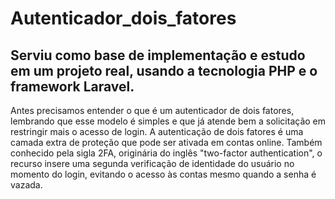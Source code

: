 # Autenticador_dois_fatores
## Serviu como base de implementação e estudo em um projeto real, usando a tecnologia PHP e o framework Laravel.
Antes precisamos entender  o que é um autenticador de dois fatores, lembrando que esse modelo é simples e que já atende bem a solicitação em restringir mais o acesso de login.
A autenticação de dois fatores é uma camada extra de proteção que pode ser ativada em contas online. Também conhecido pela sigla 2FA, originária do inglês "two-factor authentication", o recurso insere uma segunda verificação de identidade do usuário no momento do login, evitando o acesso às contas mesmo quando a senha é vazada.
